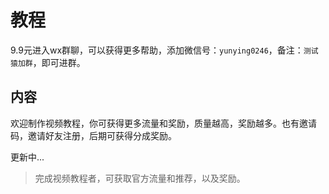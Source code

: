 # 教程
9.9元进入wx群聊，可以获得更多帮助，添加微信号：`yunying0246`，备注：`测试猿加群`，即可进群。

## 内容
欢迎制作视频教程，你可获得更多流量和奖励，质量越高，奖励越多。也有邀请码，邀请好友注册，后期可获得分成奖励。

更新中...

> 完成视频教程者，可获取官方流量和推荐，以及奖励。
